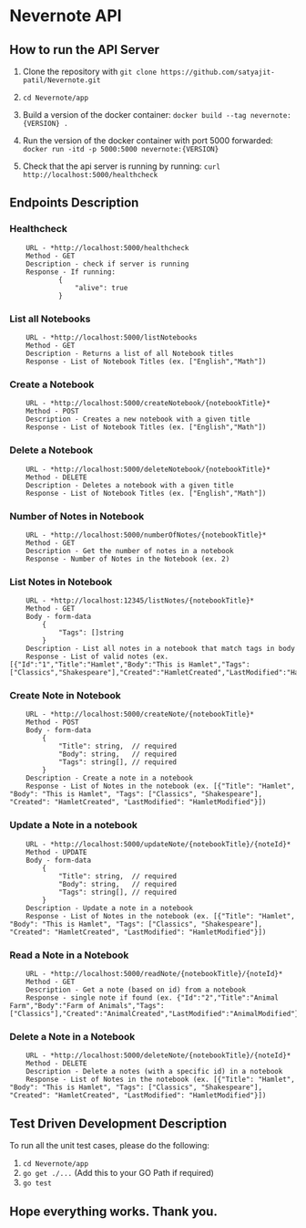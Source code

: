 # Nevernote API

## How to run the API Server

1. Clone the repository with `git clone https://github.com/satyajit-patil/Nevernote.git`

2. `cd Nevernote/app`

3. Build a version of the docker container: 
`docker build --tag nevernote:{VERSION} .`

4. Run the version of the docker container with port 5000 forwarded:
`docker run -itd -p 5000:5000 nevernote:{VERSION}`

5. Check that the api server is running by running:
`curl http://localhost:5000/healthcheck`


## Endpoints Description

### Healthcheck

```
    URL - *http://localhost:5000/healthcheck
    Method - GET
    Description - check if server is running
    Response - If running:
            {
                "alive": true
            }
```

### List all Notebooks

```
    URL - *http://localhost:5000/listNotebooks
    Method - GET
    Description - Returns a list of all Notebook titles
    Response - List of Notebook Titles (ex. ["English","Math"])
```

### Create a Notebook

```
    URL - *http://localhost:5000/createNotebook/{notebookTitle}*
    Method - POST
    Description - Creates a new notebook with a given title
    Response - List of Notebook Titles (ex. ["English","Math"])
```

### Delete a Notebook

```
    URL - *http://localhost:5000/deleteNotebook/{notebookTitle}*
    Method - DELETE
    Description - Deletes a notebook with a given title
    Response - List of Notebook Titles (ex. ["English","Math"])
```

### Number of Notes in Notebook

```
    URL - *http://localhost:5000/numberOfNotes/{notebookTitle}*
    Method - GET
    Description - Get the number of notes in a notebook
    Response - Number of Notes in the Notebook (ex. 2)
```

### List Notes in Notebook

```
    URL - *http://localhost:12345/listNotes/{notebookTitle}*
    Method - GET
    Body - form-data
        {
            "Tags": []string
        }
    Description - List all notes in a notebook that match tags in body
    Response - List of valid notes (ex. [{"Id":"1","Title":"Hamlet","Body":"This is Hamlet","Tags":["Classics","Shakespeare"],"Created":"HamletCreated","LastModified":"HamletModified"}])
```

### Create Note in Notebook

```
    URL - *http://localhost:5000/createNote/{notebookTitle}*
    Method - POST
    Body - form-data
        {
            "Title": string,  // required
            "Body": string,   // required
            "Tags": string[], // required
        }
    Description - Create a note in a notebook
    Response - List of Notes in the notebook (ex. [{"Title": "Hamlet", "Body": "This is Hamlet", "Tags": ["Classics", "Shakespeare"], "Created": "HamletCreated", "LastModified": "HamletModified"}])
```

### Update a Note in a notebook

```
    URL - *http://localhost:5000/updateNote/{notebookTitle}/{noteId}*
    Method - UPDATE
    Body - form-data
        {
            "Title": string,  // required
            "Body": string,   // required
            "Tags": string[], // required
        }
    Description - Update a note in a notebook
    Response - List of Notes in the notebook (ex. [{"Title": "Hamlet", "Body": "This is Hamlet", "Tags": ["Classics", "Shakespeare"], "Created": "HamletCreated", "LastModified": "HamletModified"}])
```

### Read a Note in a Notebook

```
    URL - *http://localhost:5000/readNote/{notebookTitle}/{noteId}*
    Method - GET
    Description - Get a note (based on id) from a notebook
    Response - single note if found (ex. {"Id":"2","Title":"Animal Farm","Body":"Farm of Animals","Tags":["Classics"],"Created":"AnimalCreated","LastModified":"AnimalModified"})
```

### Delete a Note in a Notebook

```
    URL - *http://localhost:5000/deleteNote/{notebookTitle}/{noteId}*
    Method - DELETE
    Description - Delete a notes (with a specific id) in a notebook 
    Response - List of Notes in the notebook (ex. [{"Title": "Hamlet", "Body": "This is Hamlet", "Tags": ["Classics", "Shakespeare"], "Created": "HamletCreated", "LastModified": "HamletModified"}])

```

## Test Driven Development Description

To run all the unit test cases, please do the following:

1. `cd Nevernote/app`
2. `go get ./...` (Add this to your GO Path if required)
3. `go test`


## Hope everything works. Thank you.